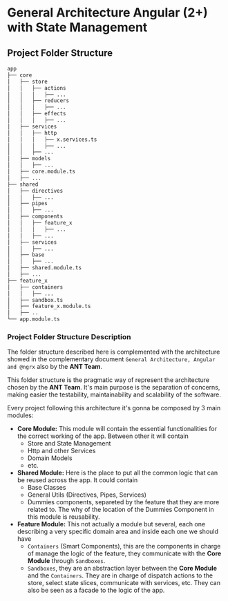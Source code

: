 # General Architecture Angular (2+) with State Management

## Project Folder Structure

```bash
app
├── core
│   ├── store
│   │   ├── actions
│   │   │   ├── ...
│   │   ├── reducers
│   │   │   ├── ...
│   │   ├── effects
│   │   │   ├── ...
│   ├── services
│   │   ├── http
│   │   │   ├── x.services.ts
│   │   │   ├── ...
│   │   ├── ...
│   ├── models
│   │   ├── ...
│   ├── core.module.ts
│   ├── ...
├── shared
│   ├── directives
│   │   ├── ...
│   ├── pipes
│   │   ├── ...
│   ├── components
│   │   ├── feature_x
│   │   │   ├── ...
│   │   ├── ...
│   ├── services
│   │   ├── ...
│   ├── base
│   │   ├── ...  
│   ├── shared.module.ts
│   ├── ...
├── feature_x
│   ├── containers
│   │   ├── ...  
│   ├── sandbox.ts  
│   ├── feature_x.module.ts
│   ├── ..
└── app.module.ts
```

### Project Folder Structure Description

The folder structure described here is complemented with the architecture showed in the complementary document `General Architecture, Angular and @ngrx` also by the **ANT Team**.

This folder structure is the pragmatic way of represent the architecture chosen by the **ANT Team**. It's main purpose is the separation of concerns, making easier the testability, maintainability and scalability of the software.

Every project following this architecture it's gonna be composed by 3 main modules:

* **Core Module:** This module will contain the essential functionalities for the correct working of the app. Between other it will contain
  * Store and State Management
  * Http and other Services
  * Domain Models
  * etc.
* **Shared Module:** Here is the place to put all the common logic that can be reused across the app. It could contain
  * Base Classes
  * General Utils (Directives, Pipes, Services)
  * Dummies components, separeted by the feature that they are more related to. The why of the location of the Dummies Component in this module is reusability.
* **Feature Module:** This not actually a module but several, each one describing a very specific domain area and inside each one we should have
  * `Containers` (Smart Components), this are the components in charge of manage the logic of the feature, they communicate with the **Core Module** through `Sandboxes`.
  * `Sandboxes`, they are an abstraction layer between the **Core Module** and the `Containers`. They are in charge of dispatch actions to the store, select state slices, communicate with services, etc. They can also be seen as a facade to the logic of the app.
